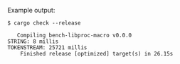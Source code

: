 Example output:

```console
$ cargo check --release

   Compiling bench-libproc-macro v0.0.0
STRING: 8 millis
TOKENSTREAM: 25721 millis
    Finished release [optimized] target(s) in 26.15s
```
